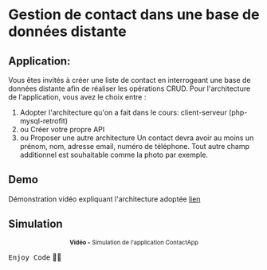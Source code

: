 # Gestion de contact dans une base de données distante

## Application:
Vous êtes invités à créer une liste de contact en interrogeant une base de données distante afin de réaliser les opérations CRUD. Pour l'architecture de l'application, vous avez le choix entre :
  1. Adopter l'architecture qu'on a fait dans le cours: client-serveur (php-mysql-retrofit) 
  2. ou Créer votre propre API
  3. ou Proposer une autre architecture
   Un contact devra avoir au moins un prénom, nom, adresse email, numéro de téléphone. Tout autre champ additionnel est souhaitable comme la photo par exemple.

## Demo
Démonstration vidéo expliquant l'architecture adoptée  <a href=""> lien </a>
  
## Simulation

<div align="center">
       <p>
       <sup>  <strong>Vidéo -</strong> Simulation de l'application ContactApp</sup>
       </p>
</div>

<kbd>Enjoy Code</kbd> 👨‍💻

